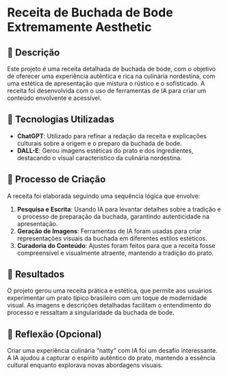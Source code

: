 # Receita de Buchada de Bode Extremamente Aesthetic

## 📒 Descrição
Este projeto é uma receita detalhada de buchada de bode, com o objetivo de oferecer uma experiência autêntica e rica na culinária nordestina, com uma estética de apresentação que mistura o rústico e o sofisticado. A receita foi desenvolvida com o uso de ferramentas de IA para criar um conteúdo envolvente e acessível.

## 🤖 Tecnologias Utilizadas
- **ChatGPT**: Utilizado para refinar a redação da receita e explicações culturais sobre a origem e o preparo da buchada de bode.
- **DALL-E**: Gerou imagens estéticas do prato e dos ingredientes, destacando o visual característico da culinária nordestina.

## 🧐 Processo de Criação
A receita foi elaborada seguindo uma sequência lógica que envolve:
1. **Pesquisa e Escrita**: Usando IA para levantar detalhes sobre a tradição e o processo de preparação da buchada, garantindo autenticidade na apresentação.
2. **Geração de Imagens**: Ferramentas de IA foram usadas para criar representações visuais da buchada em diferentes estilos estéticos.
3. **Curadoria do Conteúdo**: Ajustes foram feitos para que a receita fosse compreensível e visualmente atraente, mantendo a tradição do prato.

## 🚀 Resultados
O projeto gerou uma receita prática e estética, que permite aos usuários experimentar um prato típico brasileiro com um toque de modernidade visual. As imagens e descrições detalhadas facilitam o entendimento do processo e ressaltam a singularidade da buchada de bode.

## 💭 Reflexão (Opcional)
Criar uma experiência culinária “natty” com IA foi um desafio interessante. A IA ajudou a capturar o espírito autêntico do prato, mantendo a essência cultural enquanto explorava novas abordagens visuais.
